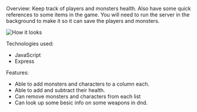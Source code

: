 Overview:
Keep track of players and monsters health.  Also have some quick references to some items in the game.  You will need to run the server in the
background to make it so it can save the players and monsters.

![How it looks](https://user-images.githubusercontent.com/87672900/132590763-fd45b38d-a400-47e8-80d9-43c2a911c40f.png)

Technologies used:
- JavaScript
- Express

Features:
- Able to add monsters and characters to a column each.
- Able to add and subtract their health.
- Can remove monsters and characters from each list
- Can look up some besic info on some weapons in dnd.